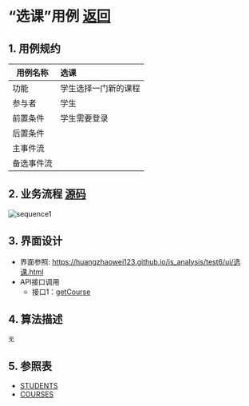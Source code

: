 # “选课”用例 [返回](../README.md)
## 1. 用例规约

|用例名称|选课|
|-------|:-------------|
|功能|学生选择一门新的课程|
|参与者|学生|
|前置条件|学生需要登录|
|后置条件| |
|主事件流| |
|备选事件流| |

## 2. 业务流程 [源码](../src/选课.puml)
![sequence1](选课顺序图.png) 
 
## 3. 界面设计
- 界面参照: https://huangzhaowei123.github.io/is_analysis/test6/ui/选课.html
- API接口调用
    - 接口1：[getCourse](../jiekou/getCourse.md) 

## 4. 算法描述
    无
    
## 5. 参照表
- [STUDENTS](../数据库设计.md/#STUDENTS)
- [COURSES](../数据库设计.md/#COURSES)


